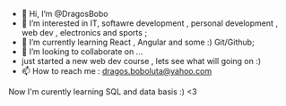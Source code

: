- 👋 Hi, I’m @DragosBobo
- 👀 I’m interested in IT, softawre development , personal development , web dev , electronics and sports ;
- 🌱 I’m currently learning React , Angular and some :)  Git/Github;
- 💞️ I’m looking to collaborate on ...
- just started a new web dev course , lets see what will going on :)
- 📫 How to reach me : dragos.boboluta@yahoo.com 

<!---
DragosBobo/DragosBobo is a ✨ special ✨ repository because its `README.md` (this file) appears on your GitHub profile.
You can click the Preview link to take a look at your changes.
--->
Now I'm curently learning SQL and data basis :) <3 
